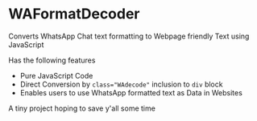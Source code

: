 # WAFormatDecoder

Converts WhatsApp Chat text formatting to Webpage friendly Text using JavaScript

Has the following features

* Pure JavaScript Code
* Direct Conversion by `class="WAdecode"` inclusion to `div` block
* Enables users to use WhatsApp formatted text as Data in Websites


A tiny project hoping to save y'all some time
